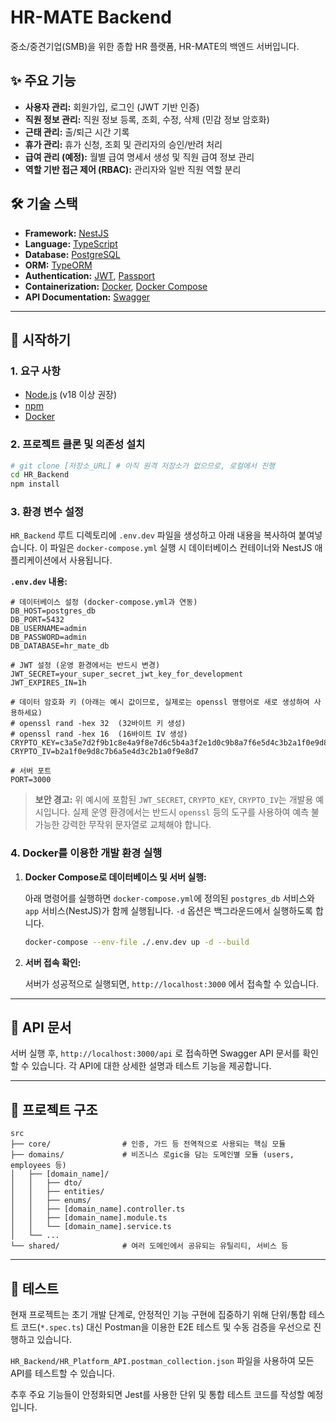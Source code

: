 # HR-MATE Backend

중소/중견기업(SMB)을 위한 종합 HR 플랫폼, HR-MATE의 백엔드 서버입니다.

## ✨ 주요 기능

- **사용자 관리:** 회원가입, 로그인 (JWT 기반 인증)
- **직원 정보 관리:** 직원 정보 등록, 조회, 수정, 삭제 (민감 정보 암호화)
- **근태 관리:** 출/퇴근 시간 기록
- **휴가 관리:** 휴가 신청, 조회 및 관리자의 승인/반려 처리
- **급여 관리 (예정):** 월별 급여 명세서 생성 및 직원 급여 정보 관리
- **역할 기반 접근 제어 (RBAC):** 관리자와 일반 직원 역할 분리

## 🛠️ 기술 스택

- **Framework:** [NestJS](https://nestjs.com/)
- **Language:** [TypeScript](https://www.typescriptlang.org/)
- **Database:** [PostgreSQL](https://www.postgresql.org/)
- **ORM:** [TypeORM](https://typeorm.io/)
- **Authentication:** [JWT](https://jwt.io/), [Passport](http://www.passportjs.org/)
- **Containerization:** [Docker](https://www.docker.com/), [Docker Compose](https://docs.docker.com/compose/)
- **API Documentation:** [Swagger](https://swagger.io/)

---

## 🚀 시작하기

### 1. 요구 사항

- [Node.js](https://nodejs.org/) (v18 이상 권장)
- [npm](https://www.npmjs.com/)
- [Docker](https://www.docker.com/products/docker-desktop/)

### 2. 프로젝트 클론 및 의존성 설치

```bash
# git clone [저장소_URL] # 아직 원격 저장소가 없으므로, 로컬에서 진행
cd HR_Backend
npm install
```

### 3. 환경 변수 설정

`HR_Backend` 루트 디렉토리에 `.env.dev` 파일을 생성하고 아래 내용을 복사하여 붙여넣습니다.
이 파일은 `docker-compose.yml` 실행 시 데이터베이스 컨테이너와 NestJS 애플리케이션에서 사용됩니다.

**`.env.dev` 내용:**

```env
# 데이터베이스 설정 (docker-compose.yml과 연동)
DB_HOST=postgres_db
DB_PORT=5432
DB_USERNAME=admin
DB_PASSWORD=admin
DB_DATABASE=hr_mate_db

# JWT 설정 (운영 환경에서는 반드시 변경)
JWT_SECRET=your_super_secret_jwt_key_for_development
JWT_EXPIRES_IN=1h

# 데이터 암호화 키 (아래는 예시 값이므로, 실제로는 openssl 명령어로 새로 생성하여 사용하세요)
# openssl rand -hex 32  (32바이트 키 생성)
# openssl rand -hex 16  (16바이트 IV 생성)
CRYPTO_KEY=c3a5e7d2f9b1c8e4a9f8e7d6c5b4a3f2e1d0c9b8a7f6e5d4c3b2a1f0e9d8c7b6
CRYPTO_IV=b2a1f0e9d8c7b6a5e4d3c2b1a0f9e8d7

# 서버 포트
PORT=3000
```

> **보안 경고:** 위 예시에 포함된 `JWT_SECRET`, `CRYPTO_KEY`, `CRYPTO_IV`는 개발용 예시입니다. 실제 운영 환경에서는 반드시 `openssl` 등의 도구를 사용하여 예측 불가능한 강력한 무작위 문자열로 교체해야 합니다.

### 4. Docker를 이용한 개발 환경 실행

1.  **Docker Compose로 데이터베이스 및 서버 실행:**

    아래 명령어를 실행하면 `docker-compose.yml`에 정의된 `postgres_db` 서비스와 `app` 서비스(NestJS)가 함께 실행됩니다.
    `-d` 옵션은 백그라운드에서 실행하도록 합니다.

    ```bash
    docker-compose --env-file ./.env.dev up -d --build
    ```

2.  **서버 접속 확인:**

    서버가 성공적으로 실행되면, `http://localhost:3000` 에서 접속할 수 있습니다.

---

## 📖 API 문서

서버 실행 후, `http://localhost:3000/api` 로 접속하면 Swagger API 문서를 확인할 수 있습니다. 각 API에 대한 상세한 설명과 테스트 기능을 제공합니다.

---

## 📁 프로젝트 구조

```
src
├── core/                # 인증, 가드 등 전역적으로 사용되는 핵심 모듈
├── domains/             # 비즈니스 로gic을 담는 도메인별 모듈 (users, employees 등)
│   ├── [domain_name]/
│   │   ├── dto/
│   │   ├── entities/
│   │   ├── enums/
│   │   ├── [domain_name].controller.ts
│   │   ├── [domain_name].module.ts
│   │   └── [domain_name].service.ts
│   └── ...
└── shared/              # 여러 도메인에서 공유되는 유틸리티, 서비스 등
```

---

## 🧪 테스트

현재 프로젝트는 초기 개발 단계로, 안정적인 기능 구현에 집중하기 위해 단위/통합 테스트 코드(`*.spec.ts`) 대신 Postman을 이용한 E2E 테스트 및 수동 검증을 우선으로 진행하고 있습니다.

`HR_Backend/HR_Platform_API.postman_collection.json` 파일을 사용하여 모든 API를 테스트할 수 있습니다.

추후 주요 기능들이 안정화되면 Jest를 사용한 단위 및 통합 테스트 코드를 작성할 예정입니다.
